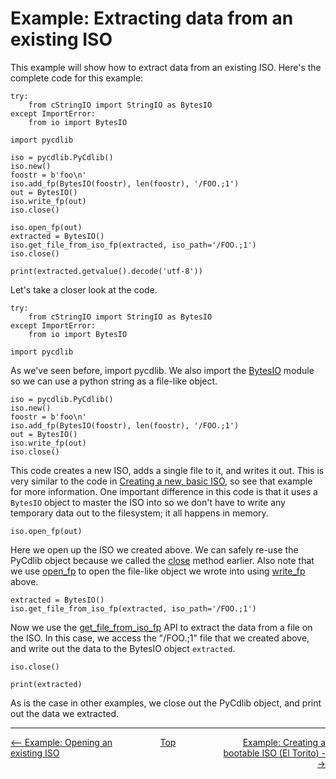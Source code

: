 # Example: Extracting data from an existing ISO

This example will show how to extract data from an existing ISO.  Here's the complete code for this example:

```
try:
    from cStringIO import StringIO as BytesIO
except ImportError:
    from io import BytesIO

import pycdlib

iso = pycdlib.PyCdlib()
iso.new()
foostr = b'foo\n'
iso.add_fp(BytesIO(foostr), len(foostr), '/FOO.;1')
out = BytesIO()
iso.write_fp(out)
iso.close()

iso.open_fp(out)
extracted = BytesIO()
iso.get_file_from_iso_fp(extracted, iso_path='/FOO.;1')
iso.close()

print(extracted.getvalue().decode('utf-8'))
```

Let's take a closer look at the code.

```
try:
    from cStringIO import StringIO as BytesIO
except ImportError:
    from io import BytesIO

import pycdlib
```

As we've seen before, import pycdlib.  We also import the [BytesIO](https://docs.python.org/3/library/io.html#binary-i-o) module so we can use a python string as a file-like object.

```
iso = pycdlib.PyCdlib()
iso.new()
foostr = b'foo\n'
iso.add_fp(BytesIO(foostr), len(foostr), '/FOO.;1')
out = BytesIO()
iso.write_fp(out)
iso.close()
```

This code creates a new ISO, adds a single file to it, and writes it out.  This is very similar to the code in [Creating a new, basic ISO](example-creating-new-basic-iso.md), so see that example for more information.  One important difference in this code is that it uses a `BytesIO` object to master the ISO into so we don't have to write any temporary data out to the filesystem; it all happens in memory.

```
iso.open_fp(out)
```

Here we open up the ISO we created above.  We can safely re-use the PyCdlib object because we called the [close](pycdlib-apihtml#PyCdlib-close) method earlier.  Also note that we use [open_fp](pycdlib-api.html#PyCdlib-open_fp) to open the file-like object we wrote into using [write_fp](pycdlib-api.html#PyCdlib-write_fp) above.

```
extracted = BytesIO()
iso.get_file_from_iso_fp(extracted, iso_path='/FOO.;1')
```

Now we use the [get_file_from_iso_fp](pycdlib-api.html#PyCdlib-get_file_from_iso_fp) API to extract the data from a file on the ISO.  In this case, we access the "/FOO.;1" file that we created above, and write out the data to the BytesIO object `extracted`.

```
iso.close()

print(extracted)
```

As is the case in other examples, we close out the PyCdlib object, and print out the data we extracted.

---

<div style="width: 100%; display: table;">
  <div style="display: table-row;">
    <div style="width: 33%; display: table-cell; text-align: left;">
      <a href="example-opening-existing-iso.html"><-- Example: Opening an existing ISO</a>
    </div>
    <div style="width: 33%; display: table-cell; text-align: center;">
      <a href="https://clalancette.github.io/pycdlib/">Top</a>
    </div>
    <div style="width: 33%; display: table-cell; text-align: right;">
      <a href="example-creating-bootable-iso.html">Example: Creating a bootable ISO (El Torito) --></a>
    </div>
</div>
